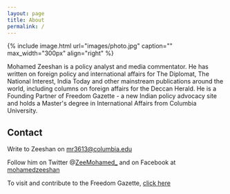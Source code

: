 ```yaml
---
layout: page
title: About
permalink: /
---
```


{% include image.html url="images/photo.jpg" caption="" max_width="300px" align="right" %}

Mohamed Zeeshan is a policy analyst and media commentator. He has written on foreign policy and international affairs for The Diplomat, The National Interest, India Today and other mainstream publications around the world, including columns on foreign affairs for the Deccan Herald. He is a Founding Partner of Freedom Gazette - a new Indian policy advocacy site and holds a Master's degree in International Affairs from Columbia University.

## Contact

Write to Zeeshan on [mr3613@columbia.edu]

Follow him on Twitter @[ZeeMohamed_] and on Facebook at [mohamedzeeshan]

To visit and contribute to the Freedom Gazette, [click here]

[mr3613@columbia.edu]: mailto:mr3613@columbia.edu
[mohamedzeeshan]: https://www.facebook.com/mohamedzeeshan
[ZeeMohamed_]: https://twitter.com/ZeeMohamed_
[click here]: http://www.freedomgazette.in/




